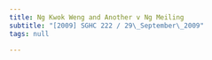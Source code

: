 ```yaml
---
title: Ng Kwok Weng and Another v Ng Meiling
subtitle: "[2009] SGHC 222 / 29\_September\_2009"
tags: null

---
```


